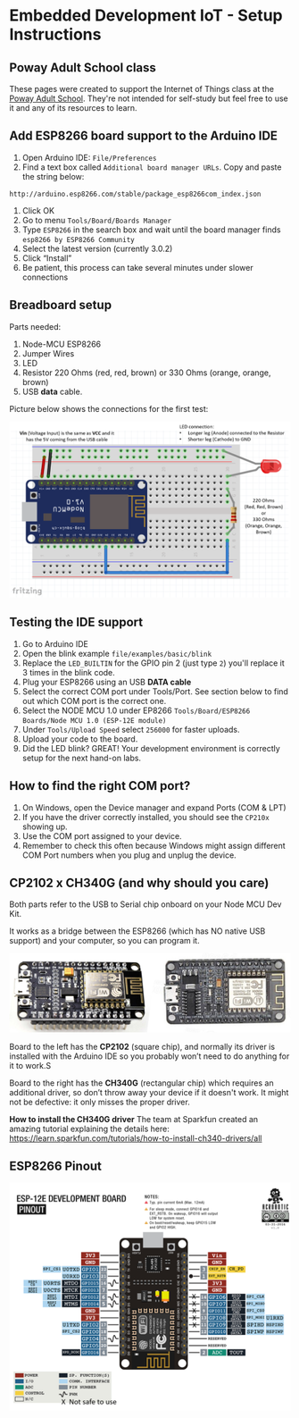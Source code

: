 # Embedded Development IoT - Setup Instructions

## Poway Adult School class

These pages were created to support the Internet of Things class at the [Poway Adult School](https://www.powayusd.com/en-US/Departments/CareerTechnicalAdultEd/PAS/Home). They're not intended for self-study but feel free to use it and any of its resources to learn.

## Add ESP8266 board support to the Arduino IDE

1. Open Arduino IDE: `File/Preferences`
1. Find a text box called `Additional board manager URLs`. Copy and paste the string below:
```
http://arduino.esp8266.com/stable/package_esp8266com_index.json

```
1. Click OK
1. Go to menu `Tools/Board/Boards Manager`
1. Type `ESP8266` in the search box and wait until the board manager finds `esp8266 by ESP8266 Community`
1. Select the latest version (currently 3.0.2)
1. Click “Install”
1. Be patient, this process can take several minutes under slower connections

## Breadboard setup

Parts needed:

1. Node-MCU ESP8266
1. Jumper Wires
1. LED
1. Resistor 220 Ohms (red, red, brown) or 330 Ohms (orange, orange, brown)
1. USB **data** cable.

Picture below shows the connections for the first test:

![Toolchain](Images/setup.png)

## Testing the IDE support

1. Go to Arduino IDE
2. Open the blink example `file/examples/basic/blink`
3. Replace the `LED_BUILTIN` for the GPIO pin 2 (just type `2`) you'll replace it 3 times in the blink code.
4. Plug your ESP8266 using an USB **DATA cable**
5. Select the correct COM port under Tools/Port. See section below to find out which COM port is the correct one.
6. Select the NODE MCU 1.0 under EP8266 `Tools/Board/ESP8266 Boards/Node MCU 1.0 (ESP-12E module)`
7. Under `Tools/Upload Speed` select `256000` for faster uploads.
8. Upload your code to the board.
9. Did the LED blink? GREAT! Your development environment is correctly setup for the next hand-on labs.

## How to find the right COM port?

1. On Windows, open the Device manager and expand Ports (COM & LPT)
1. If you have the driver correctly installed, you should see the `CP210x` showing up.
1. Use the COM port assigned to your device.
1. Remember to check this often because Windows might assign different COM Port numbers when you plug and unplug the device.

## CP2102 x CH340G (and why should you care)

Both parts refer to the USB to Serial chip onboard on your Node MCU Dev Kit.

It works as a bridge between the ESP8266 (which has NO native USB support) and your computer, so you can program it.

![Toolchain](Images/boards.png)

Board to the left has the **CP2102** (square chip), and normally its driver is installed with the Arduino IDE so you probably won’t need to do anything for it to work.S

Board to the right has the **CH340G** (rectangular chip) which requires an additional driver, so don’t throw away your device if it doesn't work. It might not be defective: it only misses the proper driver.

**How to install the CH340G driver** The team at Sparkfun created an amazing tutorial explaining the details here: https://learn.sparkfun.com/tutorials/how-to-install-ch340-drivers/all

## ESP8266 Pinout

![Toolchain](Images/pinout.png)
